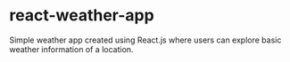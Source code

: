 # react-weather-app
Simple weather app created using React.js where users can explore basic weather information of a location.
